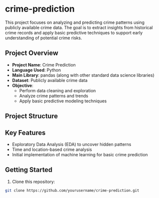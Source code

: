 # crime-prediction


This project focuses on analyzing and predicting crime patterns using publicly available crime data. The goal is to extract insights from historical crime records and apply basic predictive techniques to support early understanding of potential crime risks.

##  Project Overview

- **Project Name**: Crime Prediction  
- **Language Used**: Python  
- **Main Library**: pandas (along with other standard data science libraries)  
- **Dataset**: Publicly available crime data  
- **Objective**: 
  - Perform data cleaning and exploration
  - Analyze crime patterns and trends
  - Apply basic predictive modeling techniques

##  Project Structure




## Key Features

- Exploratory Data Analysis (EDA) to uncover hidden patterns
- Time and location-based crime analysis
- Initial implementation of machine learning for basic crime prediction

## Getting Started

1. Clone this repository:

```bash
git clone https://github.com/yourusername/crime-prediction.git
